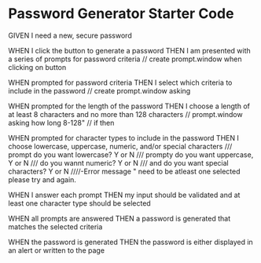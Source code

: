 # Password Generator Starter Code

GIVEN I need a new, secure password

WHEN I click the button to generate a password
THEN I am presented with a series of prompts for password criteria
// create prompt.window when clicking on button

WHEN prompted for password criteria
THEN I select which criteria to include in the password
// create prompt.window asking 

WHEN prompted for the length of the password
THEN I choose a length of at least 8 characters and no more than 128 characters
// prompt.window asking how long 8-128"
// if then 

WHEN prompted for character types to include in the password
THEN I choose lowercase, uppercase, numeric, and/or special characters
/// prompt do you want lowercase? Y or N
/// prompty do you want uppercase, Y or N
/// do you wannt numeric? Y or N
/// and do you want special characters? Y or N
////-Error message " need to be atleast one selected please try and again.

WHEN I answer each prompt
THEN my input should be validated and at least one character type should be selected

WHEN all prompts are answered
THEN a password is generated that matches the selected criteria

WHEN the password is generated
THEN the password is either displayed in an alert or written to the page
